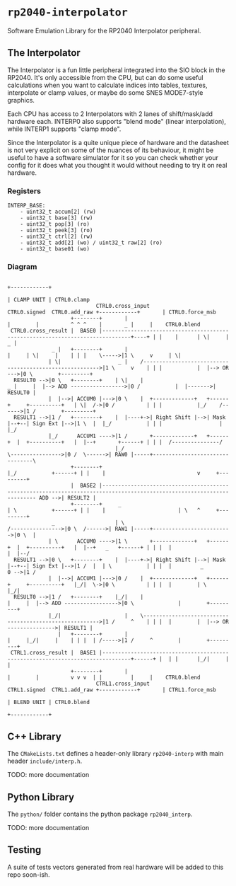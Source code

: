 # `rp2040-interpolator`

Software Emulation Library for the RP2040 Interpolator peripheral.

## The Interpolator

The Interpolator is a fun little peripheral integrated into the SIO block in
the RP2040. It's only accessible from the CPU, but can do some useful
calculations when you want to calculate indices into tables, textures,
interpolate or clamp values, or maybe do some SNES MODE7-style graphics.

Each CPU has access to 2 Interpolators with 2 lanes of shift/mask/add hardware
each. INTERP0 also supports "blend mode" (linear interpolation), while INTERP1
supports "clamp mode".

Since the Interpolator is a quite unique piece of hardware and the datasheet is
not very explicit on some of the nuances of its behaviour, it might be useful
to have a software simulator for it so you can check whether your config for it
does what you thought it would without needing to try it on real hardware.

### Registers

```
INTERP_BASE:
    - uint32_t accum[2] (rw)
    - uint32_t base[3] (rw)
    - uint32_t pop[3] (ro)
    - uint32_t peek[3] (ro)
    - uint32_t ctrl[2] (rw)
    - uint32_t add[2] (wo) / uint32_t raw[2] (ro)
    - uint32_t base01 (wo)
```

### Diagram

```
                                                                                                                +------------+                                            
                                                                                                                | CLAMP UNIT | CTRL0.clamp                                
                            CTRL0.cross_input                                       CTRL0.signed  CTRL0.add_raw +------------+       | CTRL0.force_msb                    
                    +--------+       |                                                        |        |          ^ ^ ^    |       _ |     |    CTRL0.blend               
 CTRL0.cross_result |  BASE0 |-------------------------------------------------------------------------------+----+ | |    |      | \|     |      _ |                     
              _ |   +--------+       |                                                        |     | \|     |    | | |    \----->|1 \     v     | \|                     
             | \|                  _ |    /-------------------------------------------------------->|1 \     v    | | |           |  |--> OR --->|0 \        +---------+  
  RESULT0 -->|0 \   +--------+    | \|    |                                                 _ |     |  |--> ADD ----------------->|0 /           |  |------->| RESULT0 |  
             |  |-->| ACCUM0 |--->|0 \    |  +-------------+   +------+     +----------+   | \|  /->|0 /          | | |           |_/    /------>|1 /        +---------+  
  RESULT1 -->|1 /   +--------+    |  |----+->| Right Shift |-->| Mask |--+--| Sign Ext |-->|1 \  |  |_/           | | |                  |       |_/                      
             |_/      ACCUM1 ---->|1 /       +-------------+   +------+  |  +----------+   |  |--+       +------+ | | |  /---------------/                                
                                  |_/                                    \---------------->|0 /  \------>| RAW0 |-----+--------------------------------\                  
                    +--------+                                                             |_/           +------+ | |    |                             v     +---------+  
                    |  BASE2 |----------------------------------------------------------------------------------------------------------------------- ADD -->| RESULT2 |  
                    +--------+     _                                                       | \           +------+ | |    |                       | \   ^     +---------+  
              _                   | \                                    /---------------->|0 \  /------>| RAW1 |-----+------------------------->|0 \  |                  
             | \      ACCUM0 ---->|1 \       +-------------+   +------+  |  +----------+   |  |--+   _   +------+ | | |  |                       |  |--/                  
  RESULT1 -->|0 \   +--------+    |  |----+->| Right Shift |-->| Mask |--+--| Sign Ext |-->|1 /  |  | \           | | |  |         _        0 -->|1 /                     
             |  |-->| ACCUM1 |--->|0 /    |  +-------------+   +------+     +----------+   |_/|  \->|0 \          | | |  |        | \            |_/|                     
  RESULT0 -->|1 /   +--------+    |_/|    |                                                   |     |  |--> ADD ----------------->|0 \              |        +---------+  
             |_/|                    |    \-------------------------------------------------------->|1 /     ^    | | |  |        |  |--> OR --------------->| RESULT1 |  
                |   +--------+       |                                                        |     |_/|     |    | | |  | /----->|1 /     ^        |        +---------+  
 CTRL1.cross_result |  BASE1 |-------------------------------------------------------------------------------+------+ |  | |      |_/|     |        |                     
                    +--------+       |                                                        |        |          v v v  | |         |     |    CTRL0.blend               
                            CTRL1.cross_input                                       CTRL1.signed  CTRL1.add_raw +------------+       | CTRL1.force_msb                    
                                                                                                                | BLEND UNIT | CTRL0.blend                                
                                                                                                                +------------+                                            
```

## C++ Library

The `CMakeLists.txt` defines a header-only library `rp2040-interp` with main
header `include/interp.h`.

TODO: more documentation

## Python Library

The `python/` folder contains the python package `rp2040_interp`.

TODO: more documentation

## Testing

A suite of tests vectors generated from real hardware will be added to this
repo soon-ish.

